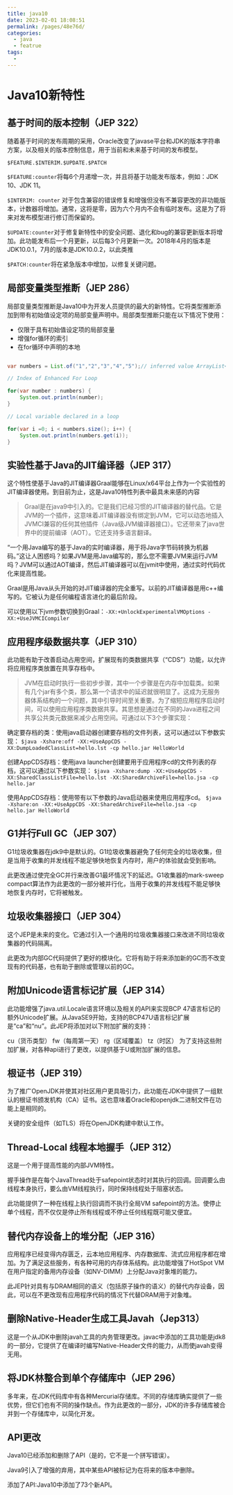 ```yaml
---
title: java10
date: 2023-02-01 18:08:51
permalink: /pages/48e76d/
categories:
  - java
  - featrue
tags:
  - 
---
```

# Java10新特性

## 基于时间的版本控制（JEP 322）
随着基于时间的发布周期的采用，Oracle改变了javase平台和JDK的版本字符串方案，以及相关的版本控制信息，用于当前和未来基于时间的发布模型。

`$FEATURE.$INTERIM.$UPDATE.$PATCH`

`$FEATURE:counter`将每6个月递增一次，并且将基于功能发布版本，例如：JDK 10、JDK 11。

`$INTERIM: counter` 对于包含兼容的错误修复和增强但没有不兼容更改的非功能版本，计数器将增加。通常，这将是零，因为六个月内不会有临时发布。这是为了将来对发布模型进行修订而保留的。

`$UPDATE:counter`对于修复新特性中的安全问题、退化和bug的兼容更新版本将增加。此功能发布后一个月更新，以后每3个月更新一次。2018年4月的版本是JDK10.0.1，7月的版本是JDK10.0.2，以此类推

`$PATCH:counter`将在紧急版本中增加，以修复关键问题。

## 局部变量类型推断（JEP 286）
局部变量类型推断是Java10中为开发人员提供的最大的新特性。它将类型推断添加到带有初始值设定项的局部变量声明中。局部类型推断只能在以下情况下使用：
* 仅限于具有初始值设定项的局部变量
* 增强for循环的索引
* 在for循环中声明的本地

```java

var numbers = List.of("1","2","3","4","5");// inferred value ArrayList<String>`

// Index of Enhanced For Loop

for(var number : numbers) {
    System.out.println(number);
}

// Local variable declared in a loop

for(var i =0; i < numbers.size(); i++) {
    System.out.println(numbers.get(i));
}

```

## 实验性基于Java的JIT编译器（JEP 317）
这个特性使基于Java的JIT编译器Graal能够在Linux/x64平台上作为一个实验性的JIT编译器使用。到目前为止，这是Java10特性列表中最具未来感的内容

> Graal是在java9中引入的。它是我们已经习惯的JIT编译器的替代品。它是JVM的一个插件，这意味着JIT编译器没有绑定到JVM，它可以动态地插入JVMCI兼容的任何其他插件（Java级JVM编译器接口）。它还带来了java世界中的提前编译（AOT）。它还支持多语言翻译。

“一个用Java编写的基于Java的实时编译器，用于将Java字节码转换为机器码。”这让人困惑吗？如果JVM是用Java编写的，那么您不需要JVM来运行JVM吗？JVM可以通过AOT编译，然后JIT编译器可以在jvmit中使用，通过实时代码优化来提高性能。

Graal是用Java从头开始的对JIT编译器的完全重写。以前的JIT编译器是用c++编写的。它被认为是任何编程语言进化的最后阶段。

可以使用以下jvm参数切换到Graal：`-XX:+UnlockExperimentalVMOptions -XX:+UseJVMCICompiler`

## 应用程序级数据共享（JEP 310）
此功能有助于改善启动占用空间，扩展现有的类数据共享（“CDS”）功能，以允许将应用程序类放置在共享存档中。
>JVM在启动时执行一些初步步骤，其中一个步骤是在内存中加载类。如果有几个jar有多个类，那么第一个请求中的延迟就很明显了。这成为无服务器体系结构的一个问题，其中引导时间至关重要。为了缩短应用程序启动时间，可以使用应用程序类数据共享。其思想是通过在不同的Java进程之间共享公共类元数据来减少占用空间。可通过以下3个步骤实现：

确定要存档的类：使用java启动器创建要存档的文件列表，这可以通过以下参数实现：
`$java -Xshare:off -XX:+UseAppCDS -XX:DumpLoadedClassList=hello.lst -cp hello.jar HelloWorld`

创建AppCDS存档：使用java launcher创建要用于应用程序cd的文件列表的存档，这可以通过以下参数实现：
`$java -Xshare:dump -XX:+UseAppCDS -XX:SharedClassListFile=hello.lst -XX:SharedArchiveFile=hello.jsa -cp hello.jar`

使用AppCDS存档：使用带有以下参数的Java启动器来使用应用程序cd。
`$java -Xshare:on -XX:+UseAppCDS -XX:SharedArchiveFile=hello.jsa -cp hello.jar HelloWorld`

## G1并行Full GC（JEP 307）
G1垃圾收集器在jdk9中是默认的。G1垃圾收集器避免了任何完全的垃圾收集，但是当用于收集的并发线程不能足够快地恢复内存时，用户的体验就会受到影响。

此更改通过使完全GC并行来改善G1最坏情况下的延迟。G1收集器的mark-sweep compact算法作为此更改的一部分被并行化，当用于收集的并发线程不能足够快地恢复内存时，它将被触发。

## 垃圾收集器接口（JEP 304）
这个JEP是未来的变化。它通过引入一个通用的垃圾收集器接口来改进不同垃圾收集器的代码隔离。

此更改为内部GC代码提供了更好的模块化。它将有助于将来添加新的GC而不改变现有的代码基，也有助于删除或管理以前的GC。

## 附加Unicode语言标记扩展（JEP 314）

此功能增强了java.util.Locale语言环境以及相关的API来实现BCP 47语言标记的额外Unicode扩展。从JavaSE9开始，支持的BCP47U语言标记扩展是“ca”和“nu”。此JEP将添加对以下附加扩展的支持：

cu（货币类型）
fw（每周第一天）
rg（区域覆盖）
tz（时区）
为了支持这些附加扩展，对各种api进行了更改，以提供基于U或附加扩展的信息。

## 根证书（JEP 319）
为了推广OpenJDK并使其对社区用户更具吸引力，此功能在JDK中提供了一组默认的根证书颁发机构（CA）证书。这也意味着Oracle和openjdk二进制文件在功能上是相同的。

关键的安全组件（如TLS）将在OpenJDK构建中默认工作。

## Thread-Local 线程本地握手（JEP 312）
这是一个用于提高性能的内部JVM特性。

握手操作是在每个JavaThread处于safepoint状态时对其执行的回调。回调要么由线程本身执行，要么由VM线程执行，同时保持线程处于阻塞状态。

此功能提供了一种在线程上执行回调而不执行全局VM safepoint的方法。使停止单个线程，而不仅仅是停止所有线程或不停止任何线程既可能又便宜。

## 替代内存设备上的堆分配（JEP 316）
应用程序已经变得内存匮乏，云本地应用程序、内存数据库、流式应用程序都在增加。为了满足这些服务，有各种可用的内存体系结构。此功能增强了HotSpot VM在用户指定的备用内存设备（如NV-DIMM）上分配Java对象堆的能力。

此JEP针对具有与DRAM相同的语义（包括原子操作的语义）的替代内存设备，因此，可以在不更改现有应用程序代码的情况下代替DRAM用于对象堆。

## 删除Native-Header生成工具Javah（Jep313）
这是一个从JDK中删除javah工具的内务管理更改。javac中添加的工具功能是jdk8的一部分，它提供了在编译时编写Native-Header文件的能力，从而使javah变得无用。

## 将JDK林整合到单个存储库中（JEP 296）
多年来，在JDK代码库中有各种Mercurial存储库。不同的存储库确实提供了一些优势，但它们也有不同的操作缺点。作为此更改的一部分，JDK的许多存储库被合并到一个存储库中，以简化开发。

## API更改
Java10已经添加和删除了API（是的，它不是一个拼写错误）。

Java9引入了增强的弃用，其中某些API被标记为在将来的版本中删除。

添加了API:Java10中添加了73个新API。


